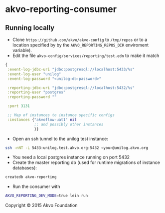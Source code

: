# akvo-reporting-consumer

## Running locally


* Clone `https://github.com/akvo/akvo-config` to `/tmp/repos` or to a location
specified by by the `AKVO_REPORTING_REPOS_DIR` enviroment variable).
* Edit the file `akvo-config/services/reporting/test.edn` to make it match

```clojure
{
 :event-log-jdbc-uri "jdbc:postgresql://localhost:5433/%s"
 :event-log-user "unilog"
 :event-log-password "<unilog-db-password>"

 :reporting-jdbc-uri "jdbc:postgresql://localhost:5432/%s"
 :reporting-user "postgres"
 :reporting-password ""

 :port 3131

 ;; Map of instances to instance specific configs
 :instances {"akvoflow-uat1" nil
             ;; and possibly other instances
             }}
```

* Open an ssh tunnel to the unilog test instance:
``` sh
ssh -nNT -L 5433:unilog.test.akvo.org:5432 <you>@unilog.akvo.org
```
* You need a local postgres instance running on port 5432
* Create the master reporting db (used for runtime migrations of instance databases):
``` sh
createdb akvo-reporting
```
* Run the consumer with
``` sh
AKVO_REPORTING_DEV_MODE=true lein run
```


Copyright © 2015 Akvo Foundation
